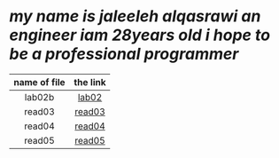


# ***my name is jaleeleh alqasrawi an engineer iam 28years old i hope to be a professional programmer***


|  name of file          | the link                                                           | 
| :---------------------:| :------------------------------------------------------------:     |     
| lab02b                 | [lab02](lab02b)                                                    |
| read03                 | [read03](read03)                                                   |
| read04                 | [read04](read04)                                                   |
| read05                 | [read05](read05)                                                   |